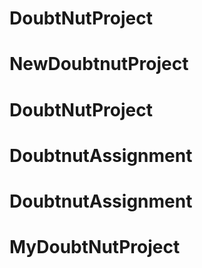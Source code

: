 # DoubtNutProject
# NewDoubtnutProject
# DoubtNutProject
# DoubtnutAssignment
# DoubtnutAssignment
# MyDoubtNutProject
